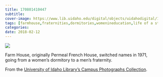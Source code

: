 ```yaml
---
title: 170801410447
subtitle: 
cover-image: https://www.lib.uidaho.edu/digital/objects/uidahodigital/170801410447.jpg
tags: [farmhouse,fraternities,dormitories,womenineducation,life of a student,uidaho,university of idaho,campus housing]
categories: 
date: 2018-02-12
---
```


<p><img class="img-fluid" src="https://www.lib.uidaho.edu/digital/objects/uidahodigital/170801410447.jpg " /></p>
<div class="caption">
 <p>Farm House, originally Permeal French House, switched names in 1971, going from a women’s dormitory to a men’s fraternity.&nbsp;</p>
 <p>From the <a href="https://www.lib.uidaho.edu/digital/campus/map.html" target="_blank">University of Idaho Library’s Campus Photographs Collection</a>.&nbsp;</p> 
</div>
